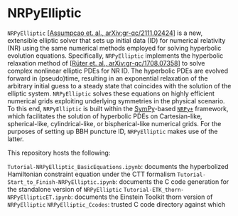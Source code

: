 # NRPyElliptic
``NRPyElliptic`` [[Assumpcao et. al., arXiv:gr-qc/2111.02424](https://arxiv.org/abs/2111.02424)] is a new, extensible elliptic solver that sets up initial data (ID) for numerical relativity (NR) using the same numerical methods employed for solving hyperbolic evolution equations. Specifically, ``NRPyElliptic`` implements the hyperbolic relaxation method of [[Rüter et. al., arXiv:gr-qc/1708.07358](https://arxiv.org/abs/1708.07358)] to solve complex nonlinear elliptic PDEs for NR ID. The hyperbolic PDEs are evolved forward in (pseudo)time, resulting in an exponential relaxation of the arbitrary initial guess to a steady state that coincides with the solution of the elliptic system. ``NRPyElliptic`` solves these equations on highly efficient numerical grids exploiting underlying symmetries in the physical scenario. To this end, ``NRPyElliptic`` is built within the [SymPy](https://peerj.com/articles/cs-103/)-based [``NRPy+``](https://nrpyplus.net/) framework, which facilitates the solution of hyperbolic PDEs on Cartesian-like, spherical-like, cylindrical-like, or bispherical-like numerical grids. For the purposes of setting up BBH puncture ID, ``NRPyElliptic`` makes use of the latter.  

This repository hosts the following:  

`Tutorial-NRPyElliptic_BasicEquations.ipynb`: documents the hyperbolized Hamiltonian constraint equation under the CTT formalism 
`Tutorial-Start_to_Finish-NRPyElliptic.ipynb`: documents the C code generation for the standalone version of `NRPyElliptic` 
`Tutorial-ETK_thorn-NRPyEllipticET.ipynb`: documents the Einstein Toolkit thorn version of `NRPyElliptic` 
`NRPyElliptic_Ccodes`: trusted C code directory against which
